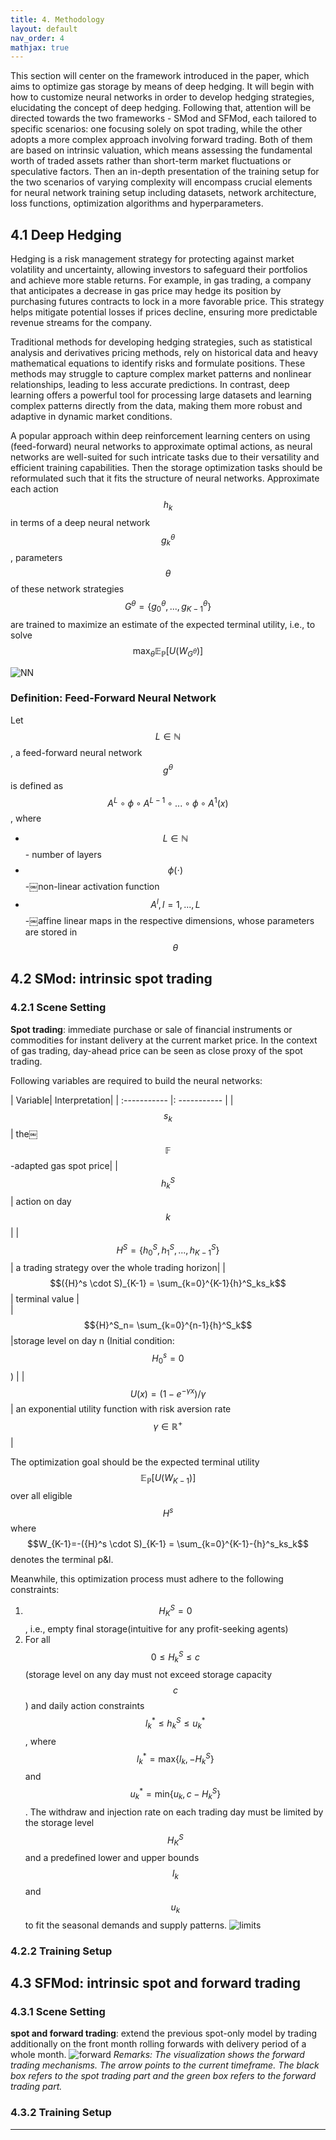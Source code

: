 ```yaml
---
title: 4. Methodology
layout: default
nav_order: 4
mathjax: true
---
```


This section will center on the framework introduced in the paper, which aims to optimize gas storage by means of deep hedging. It will begin with how to customize neural networks in order to develop hedging strategies, elucidating the concept of deep hedging. Following that, attention will be directed towards the two frameworks - SMod and SFMod, each tailored to specific scenarios: one focusing solely on spot trading, while the other adopts a more complex approach involving forward trading. Both of them are based on intrinsic valuation, which means assessing the fundamental worth of traded assets rather than short-term market fluctuations or speculative factors. Then an in-depth presentation of the training setup for the two scenarios of varying complexity will encompass crucial elements for neural network training setup including datasets, network architecture, loss functions, optimization algorithms and hyperparameters.

## 4.1 Deep Hedging
Hedging is a risk management strategy for protecting against market volatility and uncertainty, allowing investors to safeguard their portfolios and achieve more stable returns. For example, in gas trading, a company that anticipates a decrease in gas price may hedge its position by purchasing futures contracts to lock in a more favorable price. This strategy helps mitigate potential losses if prices decline, ensuring more predictable revenue streams for the company. 

Traditional methods for developing hedging strategies, such as statistical analysis and derivatives pricing methods, rely on historical data and heavy mathematical equations to identify risks and formulate positions. These methods may struggle to capture complex market patterns and nonlinear relationships, leading to less accurate predictions. In contrast, deep learning offers a powerful tool for processing large datasets and learning complex patterns directly from the data, making them more robust and adaptive in dynamic market conditions.

A popular approach within deep reinforcement learning centers on using (feed-forward) neural networks to approximate optimal actions, as neural networks are well-suited for such intricate tasks due to their versatility and efficient training capabilities. Then the storage optimization tasks should be reformulated such that it fits the structure of neural networks. Approximate each action $$h_k$$ in terms of a deep neural network $$g^\theta _k$$, parameters $$\theta$$ of these network strategies $$G^\theta = \{g_0^\theta, ...,g_{K-1}^\theta\}$$ are trained to maximize an estimate of the expected terminal utility, i.e., to solve $$\text{ max}{}_\theta \mathbb{E}_\mathbb{P}[U(W_{G^\theta})]$$

![NN](figs/feedforwardnn.png)
### Definition: Feed-Forward Neural Network
Let $$L\in \mathbb{N}$$, a feed-forward neural network $${g}^\theta$$ is defined as $$A^L \circ \phi \circ A^{L-1} \circ ... \circ \phi \circ  A^1(x)$$, where
* $$L\in \mathbb{N}$$ - number of layers                                                              
* $$\phi(\cdot)$$ -￼non-linear activation function
* $$A^l, l=1,...,L$$ -￼affine linear maps in the respective dimensions, whose parameters are stored in $$\theta$$

## 4.2 SMod: intrinsic spot trading
### 4.2.1 Scene Setting
**Spot trading**: immediate purchase or sale of financial instruments or commodities for instant delivery at the current market price. In the context of gas trading, day-ahead price can be seen as close proxy of the spot trading.

Following variables are required to build the neural networks:

| Variable|  Interpretation|
| :----------- |: ----------- |
| $$s_k$$ | the￼$$\mathbb{F}$$-adapted gas spot price| 
| $${h}^S_k$$|  action on day $$k$$ | 
| $${H}^S=\{{h}^S_0,{h}^S_1,...,{h}^S_{K-1}\}$$| a trading strategy over the whole trading horizon| 
| $$({H}^s \cdot S)_{K-1} = \sum_{k=0}^{K-1}{h}^S_ks_k$$ | terminal value |  
| $${H}^S_n= \sum_{k=0}^{n-1}{h}^S_k$$ |storage level on day n (Initial condition: $${H}^s_0=0 $$) | 
| $$U(x)=(1-{e}^{-\gamma x})/\gamma$$ | an exponential utility function with risk aversion rate $$\gamma \in \mathbb{R}^+$$| 

The optimization goal should be the expected terminal utility $$\mathbb{E}_\mathbb{P}[U(W_{K-1})]$$ over all eligible $${H}^s$$ where $$W_{K-1}=-({H}^s \cdot S)_{K-1} = \sum_{k=0}^{K-1}-{h}^s_ks_k$$ denotes the terminal p&l.

Meanwhile, this optimization process must adhere to the following constraints:
1. $${H}^S_K =0$$, i.e., empty final storage(intuitive for any profit-seeking agents)
1. For all $$0 \leq {H}^S_k\leq c$$ (storage level on any day must not exceed storage capacity $$c$$) and daily action constraints $$l_k^* \leq {h}^S_k\leq u_k^*$$, where $$l_k^* = \text{max}\{l_k,-H_k^S\}$$ and $$u_k^* = \text{min}\{u_k,c-H_k^S\}$$. The withdraw and injection rate on each trading day must be limited by the storage level $${H}^S_K$$ and a predefined lower and upper bounds $$l_k$$ and $$u_k$$ to fit the seasonal demands and supply patterns.
![limits](figs/limits.png)


### 4.2.2 Training Setup

## 4.3 SFMod: intrinsic spot and forward trading
### 4.3.1 Scene Setting
**spot and forward trading**: extend the previous spot-only model by trading additionally on the front month rolling forwards with delivery period of a whole month.
![forward](figs/SFMod/rolling_strategy.png)
_Remarks: The visualization shows the forward trading mechanisms. The arrow points to the current timeframe. The black box refers to the spot trading part and the green box refers to the forward trading part._

### 4.3.2 Training Setup
---